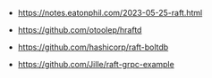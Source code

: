 * https://notes.eatonphil.com/2023-05-25-raft.html

* https://github.com/otoolep/hraftd
* https://github.com/hashicorp/raft-boltdb
* https://github.com/Jille/raft-grpc-example
